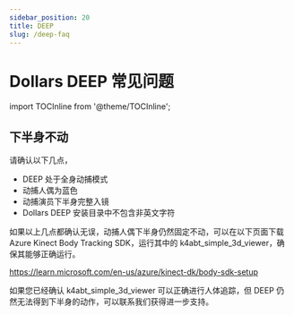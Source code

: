 ```yaml
---
sidebar_position: 20
title: DEEP
slug: /deep-faq
---	
```


# Dollars DEEP 常见问题

import TOCInline from '@theme/TOCInline';

<TOCInline toc={toc} />

## 下半身不动

请确认以下几点，

- DEEP 处于全身动捕模式
- 动捕人偶为蓝色
- 动捕演员下半身完整入镜
- Dollars DEEP 安装目录中不包含非英文字符

如果以上几点都确认无误，动捕人偶下半身仍然固定不动，可以在以下页面下载 Azure Kinect Body Tracking SDK，运行其中的 k4abt_simple_3d_viewer，确保其能够正确运行。

https://learn.microsoft.com/en-us/azure/kinect-dk/body-sdk-setup

如果您已经确认 k4abt_simple_3d_viewer 可以正确进行人体追踪，但 DEEP 仍然无法得到下半身的动作，可以联系我们获得进一步支持。
